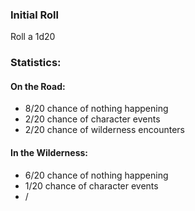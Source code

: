 ### Initial Roll
Roll a 1d20

### Statistics:
#### On the Road:
- 8/20 chance of nothing happening
- 2/20 chance of character events
- 2/20 chance of wilderness encounters


#### In the Wilderness:

- 6/20 chance of nothing happening
- 1/20 chance of character events
- /
